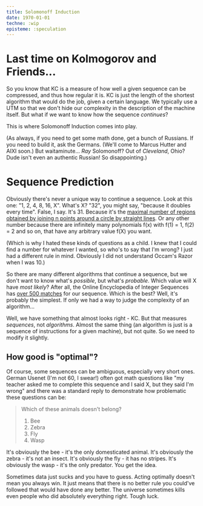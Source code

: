 ```yaml
---
title: Solomonoff Induction
date: 1970-01-01
techne: :wip
episteme: :speculation
---
```


# Last time on Kolmogorov and Friends...

So you know that KC is a measure of how well a given sequence can be compressed, and thus how regular it is. KC is just the length of the shortest algorithm that would do the job, given a certain language. We typically use a UTM so that we don't hide our complexity in the description of the machine itself. But what if we want to know how the sequence *continues*?

This is where Solomonoff Induction comes into play.

(As always, if you need to get some math done, get a bunch of Russians. If you need to build it, ask the Germans. (We'll come to Marcus Hutter and AIXI soon.) But waitaminute... *Ray* Solomonoff? Out of *Cleveland*, Ohio? Dude isn't even an authentic Russian! So disappointing.)

# Sequence Prediction

Obviously there's never a unique way to continue a sequence. Look at this one: "1, 2, 4, 8, 16, X". What's X? "32", you might say, "because it doubles every time". False, I say. It's 31. Because it's the [maximal number of regions obtained by joining n points around a circle by straight lines](http://spikedmath.com/449.html). Or any other number because there are infinitely many polynomials f(x) with f(1) = 1, f(2) = 2 and so on, that have any arbitrary value f(X) you want. 

(Which is why I hated these kinds of questions as a child. I knew that I could find a number for whatever I wanted, so who's to say that I'm wrong? I just had a different rule in mind. Obviously I did not understand Occam's Razor when I was 10.)

So there are many different algorithms that continue a sequence, but we don't want to know what's *possible*, but what's *probable*. Which value will X have *most likely*? After all, the Online Encyclopedia of Integer Sequences has [over 500 matches](https://oeis.org/search?q=1%2C2%2C4%2C8%2C16&language=english&go=Search) for our sequence. Which is the best? Well, it's probably the simplest. If only we had a way to judge the complexity of an algorithm...

Well, we have something that almost looks right - KC. But that measures *sequences*, not *algorithms*. Almost the same thing (an algorithm is just is a sequence of instructions for a given machine), but not quite. So we need to modify it slightly.

## How good is "optimal"?

Of course, some sequences can be ambiguous, especially very short ones. German Usenet (I'm not 60, I swear!) often got math questions like "my teacher asked me to complete this sequence and I said X, but they said I'm wrong" and there was a standard reply to demonstrate how problematic these questions can be:

> Which of these animals doesn't belong?  
> 1. Bee
> 2. Zebra
> 3. Fly
> 4. Wasp

It's obviously the bee - it's the only domesticated animal. It's obviously the zebra - it's not an insect. It's obviously the fly - it has no stripes. It's obviously the wasp - it's the only predator. You get the idea.

Sometimes data just sucks and you have to guess. Acting optimally doesn't mean you always win. It just means that there is no better rule you could've followed that would have done any better. The universe sometimes kills even people who did absolutely everything right. Tough luck.
